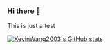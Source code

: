 ### Hi there 👋

This is just a test

[![KevinWang2003's GitHub stats](https://github-readme-stats.vercel.app/api?username=KevinWang2003&theme=radical)](https://github.com/KevinWang2003/github-readme-stats)


<!--
**KevinWang2003/KevinWang2003** is a ✨ _special_ ✨ repository because its `README.md` (this file) appears on your GitHub profile.

Here are some ideas to get you started:

- 🔭 I’m currently working on ...
- 🌱 I’m currently learning ...
- 👯 I’m looking to collaborate on ...
- 🤔 I’m looking for help with ...
- 💬 Ask me about ...
- 📫 How to reach me: ...
- 😄 Pronouns: ...
- ⚡ Fun fact: ...
-->
